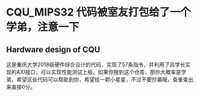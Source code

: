 # CQU_MIPS32 代码被室友打包给了一个学弟，注意一下
## Hardware design of CQU
这是重庆大学2018级硬件综合设计的代码，实现了57条指令，并利用了吕学长实现的AXI接口，可以实现性能测试上板。如果你搜到这个仓库，那你大概率是学弟，希望这些代码可以帮助到你，希望给一颗小星星，不过不要抄袭哦，查重查出来直接0分。
